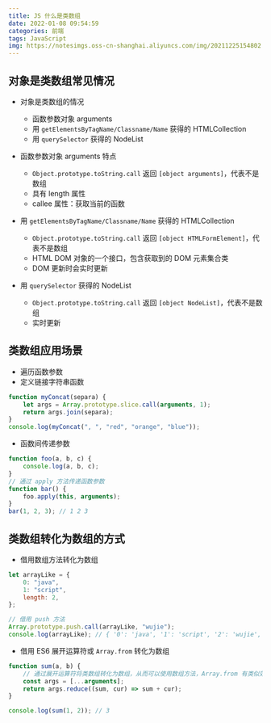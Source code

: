 ```yaml
---
title: JS 什么是类数组
date: 2022-01-08 09:54:59
categories: 前端
tags: JavaScript
img: https://notesimgs.oss-cn-shanghai.aliyuncs.com/img/20211225154802.jpg
---
```

## 对象是类数组常见情况
- 对象是类数组的情况
	- 函数参数对象 arguments
	- 用 `getElementsByTagName/Classname/Name` 获得的 HTMLCollection
	- 用 `querySelector` 获得的 NodeList

- 函数参数对象 arguments 特点
	- `Object.prototype.toString.call` 返回 `[object arguments]`，代表不是数组
	- 具有 length 属性
	- callee 属性：获取当前的函数

- 用 `getElementsByTagName/Classname/Name` 获得的 HTMLCollection
	- `Object.prototype.toString.call` 返回 `[object HTMLFormElement]`，代表不是数组
	- HTML DOM 对象的一个接口，包含获取到的 DOM 元素集合类
	- DOM 更新时会实时更新

- 用 `querySelector` 获得的 NodeList
	- `Object.prototype.toString.call` 返回 `[object NodeList]`，代表不是数组
	- 实时更新


## 类数组应用场景
- 遍历函数参数
- 定义链接字符串函数
```js
function myConcat(separa) {
	let args = Array.prototype.slice.call(arguments, 1);
	return args.join(separa);
}
console.log(myConcat(", ", "red", "orange", "blue"));
```
- 函数间传递参数
```js
function foo(a, b, c) {
	console.log(a, b, c);
}
// 通过 apply 方法传递函数参数
function bar() {
	foo.apply(this, arguments);
}
bar(1, 2, 3); // 1 2 3
```

## 类数组转化为数组的方式
- 借用数组方法转化为数组
```js
let arrayLike = {
	0: "java",
	1: "script",
	length: 2,
};

// 借用 push 方法
Array.prototype.push.call(arrayLike, "wujie");
console.log(arrayLike); // { '0': 'java', '1': 'script', '2': 'wujie', length: 3 }
```
- 借用 ES6 展开运算符或 `Array.from` 转化为数组
```js
function sum(a, b) {
	// 通过展开运算符将类数组转化为数组，从而可以使用数组方法，Array.from 有类似效果
	const args = [...arguments];
	return args.reduce((sum, cur) => sum + cur);
}

console.log(sum(1, 2)); // 3
```